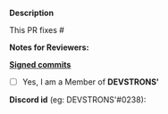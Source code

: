 **Description**
<!-- Any description reg. Pull Request just created by you -->

This PR fixes #

**Notes for Reviewers:**
<!-- Any note for reviewers, like Bug fixed successfully, or stuck somewhere, or Ready to merge! 🙂 -->

**[Signed commits](https://github.com/DevsTrons/hello-world/blob/master/CONTRIBUTING.md)**

- [ ] Yes, I am a Member of **DEVSTRONS'**

**Discord id** (eg: DEVSTRONS'#0238):
<!-- Enter your Discord's ID -->


<!-- THANK YOU FOR CONTRIBUTING AT DEVSTRONS' PROJECTS!
 
By following the community's contribution conventions upfront, the review process will 
be accelerated and your PR merged more quickly. -->
